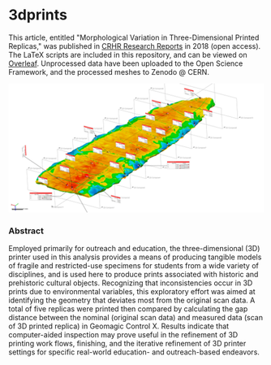# 3dprints

This article, entitled "Morphological Variation in Three-Dimensional Printed Replicas," was published in [CRHR Research Reports](https://scholarworks.sfasu.edu/crhr_research_reports/vol4/iss1/3/) in 2018 (open access). The LaTeX scripts are included in this repository, and can be viewed on [Overleaf](https://www.overleaf.com/read/mzmvrbpptktw). Unprocessed data have been uploaded to the Open Science Framework, and the processed meshes to Zenodo @ CERN.

![](seld3dprint3.jpg)

### Abstract

Employed primarily for outreach and education, the three-dimensional (3D) printer used in this analysis provides a means of producing tangible models of fragile and restricted-use specimens for students from a wide variety of disciplines, and is used here to produce prints associated with historic and prehistoric cultural objects. Recognizing that inconsistencies occur in 3D prints due to environmental variables, this exploratory effort was aimed at identifying the geometry that deviates most from the original scan data. A total of five replicas were printed then compared by calculating the gap distance between the nominal (original scan data) and measured data (scan of 3D printed replica) in Geomagic Control X. Results indicate that computer-aided inspection may prove useful in the refinement of 3D printing work flows, finishing, and the iterative refinement of 3D printer settings for specific real-world education- and outreach-based endeavors.
